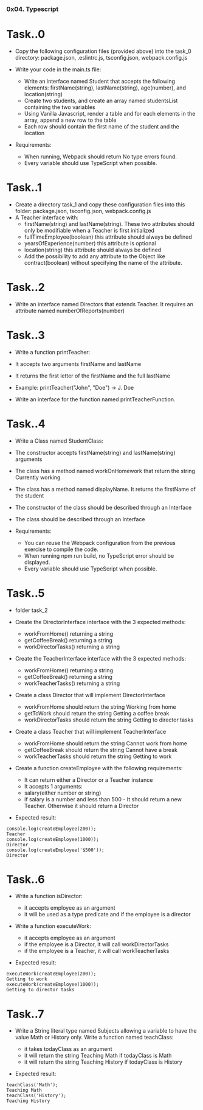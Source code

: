 ### 0x04. Typescript

# Task..0

* Copy the following configuration files (provided above) into the task_0 directory: package.json, .eslintrc.js, tsconfig.json, webpack.config.js

* Write your code in the main.ts file:

    * Write an interface named Student that accepts the following elements: firstName(string), lastName(string), age(number), and location(string)
    * Create two students, and create an array named studentsList containing the two variables
    * Using Vanilla Javascript, render a table and for each elements in the array, append a new row to the table
    * Each row should contain the first name of the student and the location
* Requirements:

    * When running, Webpack should return No type errors found.
    * Every variable should use TypeScript when possible.

# Task..1

* Create a directory task_1 and copy these configuration files into this folder: package.json, tsconfig.json, webpack.config.js
* A Teacher interface with:
  * firstName(string) and lastName(string). These two attributes should only be modifiable when a Teacher is first initialized
  * fullTimeEmployee(boolean) this attribute should always be defined
  * yearsOfExperience(number) this attribute is optional
  * location(string) this attribute should always be defined
  * Add the possibility to add any attribute to the Object like contract(boolean) without specifying the name of the attribute.

# Task..2

* Write an interface named Directors that extends Teacher. It requires an attribute named numberOfReports(number)


# Task..3

* Write a function printTeacher:

* It accepts two arguments firstName and lastName
* It returns the first letter of the firstName and the full lastName
* Example: printTeacher("John", "Doe") -> J. Doe
* Write an interface for the function named printTeacherFunction.

# Task..4

* Write a Class named StudentClass:

* The constructor accepts firstName(string) and lastName(string) arguments
* The class has a method named workOnHomework that return the string Currently working
* The class has a method named displayName. It returns the firstName of the student
* The constructor of the class should be described through an Interface
* The class should be described through an Interface
* Requirements:

    * You can reuse the Webpack configuration from the previous exercise to compile the code.
    * When running npm run build, no TypeScript error should be displayed.
    * Every variable should use TypeScript when possible.


# Task..5
* folder task_2
* Create the DirectorInterface interface with the 3 expected methods:

    * workFromHome() returning a string
    * getCoffeeBreak() returning a string
    * workDirectorTasks() returning a string
* Create the TeacherInterface interface with the 3 expected methods:

    * workFromHome() returning a string
    * getCoffeeBreak() returning a string
    * workTeacherTasks() returning a string
* Create a class Director that will implement DirectorInterface

    * workFromHome should return the string Working from home
    * getToWork should return the string Getting a coffee break
    * workDirectorTasks should return the string Getting to director tasks
* Create a class Teacher that will implement TeacherInterface

    * workFromHome should return the string Cannot work from home
    * getCoffeeBreak should return the string Cannot have a break
    * workTeacherTasks should return the string Getting to work
* Create a function createEmployee with the following requirements:

    * It can return either a Director or a Teacher instance
    * It accepts 1 arguments:
    * salary(either number or string)
    * if salary is a number and less than 500 - It should return a new Teacher. Otherwise it should return a Director
* Expected result:
  
```
console.log(createEmployee(200));
Teacher
console.log(createEmployee(1000));
Director
console.log(createEmployee('$500'));
Director
```

# Task..6

* Write a function isDirector:

    * it accepts employee as an argument
    * it will be used as a type predicate and if the employee is a director
* Write a function executeWork:

    * it accepts employee as an argument
    * if the employee is a Director, it will call workDirectorTasks
    * if the employee is a Teacher, it will call workTeacherTasks
* Expected result:

```
executeWork(createEmployee(200));
Getting to work
executeWork(createEmployee(1000));
Getting to director tasks
```

# Task..7

* Write a String literal type named Subjects allowing a variable to have the value Math or History only. Write a function named teachClass:

    * it takes todayClass as an argument
    * it will return the string Teaching Math if todayClass is Math
    * it will return the string Teaching History if todayClass is History
* Expected result:
```
teachClass('Math');
Teaching Math
teachClass('History');
Teaching History
```

